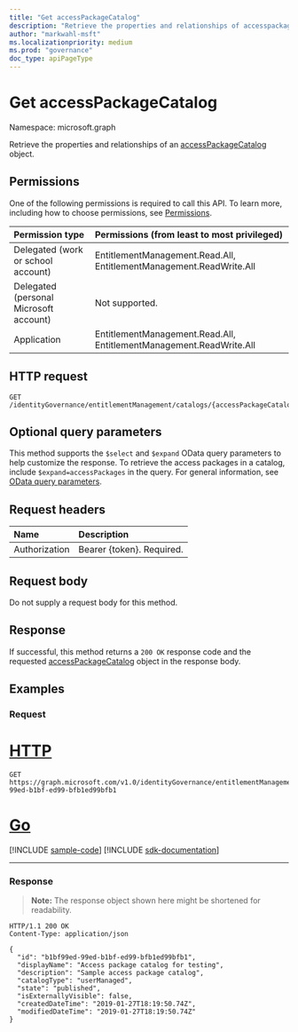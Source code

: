 ```yaml
---
title: "Get accessPackageCatalog"
description: "Retrieve the properties and relationships of accesspackagecatalog object."
author: "markwahl-msft"
ms.localizationpriority: medium
ms.prod: "governance"
doc_type: apiPageType
---
```

# Get accessPackageCatalog

Namespace: microsoft.graph


Retrieve the properties and relationships of an [accessPackageCatalog](../resources/accesspackagecatalog.md) object.

## Permissions

One of the following permissions is required to call this API. To learn more, including how to choose permissions, see [Permissions](/graph/permissions-reference).

| Permission type                        | Permissions (from least to most privileged) |
|:---------------------------------------|:--------------------------------------------|
| Delegated (work or school account)     | EntitlementManagement.Read.All, EntitlementManagement.ReadWrite.All |
| Delegated (personal Microsoft account) | Not supported. |
| Application                            | EntitlementManagement.Read.All, EntitlementManagement.ReadWrite.All |

## HTTP request

<!-- {
  "blockType": "ignored"
}
-->
``` http
GET /identityGovernance/entitlementManagement/catalogs/{accessPackageCatalogId}
```

## Optional query parameters

This method supports the `$select` and `$expand` OData query parameters to help customize the response. To retrieve the access packages in a catalog, include `$expand=accessPackages` in the query. For general information, see [OData query parameters](/graph/query-parameters).

## Request headers

| Name      |Description|
|:----------|:----------|
| Authorization | Bearer \{token\}. Required. |

## Request body
Do not supply a request body for this method.

## Response

If successful, this method returns a `200 OK` response code and the requested [accessPackageCatalog](../resources/accesspackagecatalog.md) object in the response body.

## Examples

### Request

# [HTTP](#tab/http)
<!-- {
  "blockType": "request",
  "name": "get_accesspackagecatalog"
}
-->
``` http
GET https://graph.microsoft.com/v1.0/identityGovernance/entitlementManagement/catalogs/b1bf99ed-99ed-b1bf-ed99-bfb1ed99bfb1
```

# [Go](#tab/go)
[!INCLUDE [sample-code](../includes/snippets/go/get-accesspackagecatalog-go-snippets.md)]
[!INCLUDE [sdk-documentation](../includes/snippets/snippets-sdk-documentation-link.md)]

---



### Response
>**Note:** The response object shown here might be shortened for readability.
<!-- {
  "blockType": "response",
  "truncated": true,
  "@odata.type": "microsoft.graph.accessPackageCatalog"
}
-->
``` http
HTTP/1.1 200 OK
Content-Type: application/json

{
  "id": "b1bf99ed-99ed-b1bf-ed99-bfb1ed99bfb1",
  "displayName": "Access package catalog for testing",
  "description": "Sample access package catalog",
  "catalogType": "userManaged",
  "state": "published",
  "isExternallyVisible": false,
  "createdDateTime": "2019-01-27T18:19:50.74Z",
  "modifiedDateTime": "2019-01-27T18:19:50.74Z"
}
```


